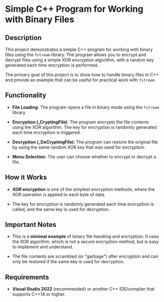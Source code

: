 # Simple C++ Program for Working with Binary Files

## Description

This project demonstrates a simple C++ program for working with binary files 
using the `fstream` library. The program allows you to encrypt and decrypt files 
using a simple XOR encryption algorithm, with a random key generated each time 
encryption is performed.

The primary goal of this project is to show how to handle binary files in C++ 
and provide an example that can be useful for practical work with `fstream`.

## Functionality

- **File Loading**: The program opens a file in binary mode using the `fstream` 
  library.
  
- **Encryption (_CryptingFile)**: The program encrypts the file contents using 
  the XOR algorithm. The key for encryption is randomly generated each time 
  encryption is triggered.
  
- **Decryption (_DeCryptingFile)**: The program can restore the original file 
  by using the same random XOR key that was used for encryption.
  
- **Menu Selection**: The user can choose whether to encrypt or decrypt a file.

## How it Works

- **XOR encryption** is one of the simplest encryption methods, where the XOR 
  operation is applied to each byte of data.
  
- The key for encryption is randomly generated each time encryption is called, 
  and the same key is used for decryption.

## Important Notes

- This is a **minimal example** of binary file handling and encryption. It 
  uses the XOR algorithm, which is not a secure encryption method, but is easy 
  to implement and understand.
  
- The file contents are scrambled (or "garbage") after encryption and can only 
  be restored if the same key is used for decryption.

## Requirements

- **Visual Studio 2022** (recommended) or another C++ IDE/compiler that supports 
  C++14 or higher.
